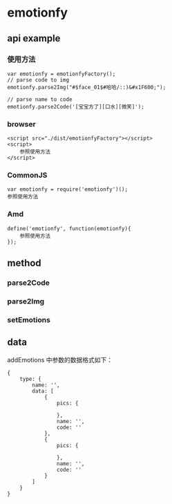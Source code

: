 # emotionfy

## api example

### 使用方法
```
var emotionfy = emotionfyFactory();
// parse code to img
emotionfy.parse2Img("#$face_01$#哈哈/::)&#x1F600;");

// parse name to code
emotionfy.parse2Code('[宝宝方了][口水][微笑]');
```

### browser
```
<script src="./dist/emotionfyFactory"></script>
<script>
	参照使用方法
</script>
```

### CommonJS

```
var emotionfy = require('emotionfy')();
参照使用方法
```

### Amd
```
define('emotionfy', function(emotionfy){
	参照使用方法
});
```

## method

### parse2Code

### parse2Img

### setEmotions

## data

addEmotions 中参数的数据格式如下：

```
{
	type: {
		name: '',
		data: [
			{
				pics: {
				
				},
				name: '',
				code: ''
			},
			{
				pics: {
				
				},
				name: '',
				code: ''
			}
		]
	}
}
```
